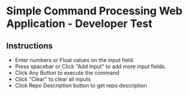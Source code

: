 # Simple Command Processing Web Application - Developer Test
## Instructions
  - Enter numbers or Float values on the input field.
  - Press spacebar or Click "Add Input" to add more input fields.
  - Click Any Button to execute the command
  - Click "Clear" to clear all inputs
  - Click Repo Description button to get repo description
